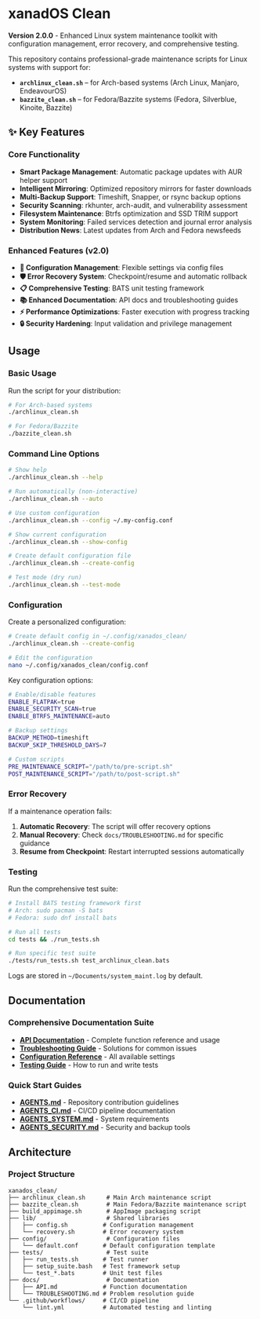 # xanadOS Clean

**Version 2.0.0** - Enhanced Linux system maintenance toolkit with configuration management, error recovery, and comprehensive testing.

This repository contains professional-grade maintenance scripts for Linux systems with support for:

- **`archlinux_clean.sh`** – for Arch-based systems (Arch Linux, Manjaro, EndeavourOS)
- **`bazzite_clean.sh`** – for Fedora/Bazzite systems (Fedora, Silverblue, Kinoite, Bazzite)

## ✨ Key Features

### Core Functionality

- **Smart Package Management**: Automatic package updates with AUR helper support
- **Intelligent Mirroring**: Optimized repository mirrors for faster downloads
- **Multi-Backup Support**: Timeshift, Snapper, or rsync backup options
- **Security Scanning**: rkhunter, arch-audit, and vulnerability assessment
- **Filesystem Maintenance**: Btrfs optimization and SSD TRIM support
- **System Monitoring**: Failed services detection and journal error analysis
- **Distribution News**: Latest updates from Arch and Fedora newsfeeds

### Enhanced Features (v2.0)

- **🔧 Configuration Management**: Flexible settings via config files
- **🛡️ Error Recovery System**: Checkpoint/resume and automatic rollback
- **📋 Comprehensive Testing**: BATS unit testing framework
- **📚 Enhanced Documentation**: API docs and troubleshooting guides
- **⚡ Performance Optimizations**: Faster execution with progress tracking
- **🔒 Security Hardening**: Input validation and privilege management

## Usage

### Basic Usage

Run the script for your distribution:

```bash
# For Arch-based systems
./archlinux_clean.sh

# For Fedora/Bazzite
./bazzite_clean.sh
```

### Command Line Options

```bash
# Show help
./archlinux_clean.sh --help

# Run automatically (non-interactive)
./archlinux_clean.sh --auto

# Use custom configuration
./archlinux_clean.sh --config ~/.my-config.conf

# Show current configuration
./archlinux_clean.sh --show-config

# Create default configuration file
./archlinux_clean.sh --create-config

# Test mode (dry run)
./archlinux_clean.sh --test-mode
```

### Configuration

Create a personalized configuration:

```bash
# Create default config in ~/.config/xanados_clean/
./archlinux_clean.sh --create-config

# Edit the configuration
nano ~/.config/xanados_clean/config.conf
```

Key configuration options:

```bash
# Enable/disable features
ENABLE_FLATPAK=true
ENABLE_SECURITY_SCAN=true
ENABLE_BTRFS_MAINTENANCE=auto

# Backup settings
BACKUP_METHOD=timeshift
BACKUP_SKIP_THRESHOLD_DAYS=7

# Custom scripts
PRE_MAINTENANCE_SCRIPT="/path/to/pre-script.sh"
POST_MAINTENANCE_SCRIPT="/path/to/post-script.sh"
```

### Error Recovery

If a maintenance operation fails:

1. **Automatic Recovery**: The script will offer recovery options
2. **Manual Recovery**: Check `docs/TROUBLESHOOTING.md` for specific guidance
3. **Resume from Checkpoint**: Restart interrupted sessions automatically

### Testing

Run the comprehensive test suite:

```bash
# Install BATS testing framework first
# Arch: sudo pacman -S bats
# Fedora: sudo dnf install bats

# Run all tests
cd tests && ./run_tests.sh

# Run specific test suite
./tests/run_tests.sh test_archlinux_clean.bats
```

Logs are stored in `~/Documents/system_maint.log` by default.

## Documentation

### Comprehensive Documentation Suite

- **[API Documentation](docs/API.md)** - Complete function reference and usage
- **[Troubleshooting Guide](docs/TROUBLESHOOTING.md)** - Solutions for common issues
- **[Configuration Reference](config/default.conf)** - All available settings
- **[Testing Guide](tests/README.md)** - How to run and write tests

### Quick Start Guides

- **[AGENTS.md](AGENTS.md)** - Repository contribution guidelines
- **[AGENTS_CI.md](AGENTS_CI.md)** - CI/CD pipeline documentation  
- **[AGENTS_SYSTEM.md](AGENTS_SYSTEM.md)** - System requirements
- **[AGENTS_SECURITY.md](AGENTS_SECURITY.md)** - Security and backup tools

## Architecture

### Project Structure

```text
xanados_clean/
├── archlinux_clean.sh      # Main Arch maintenance script
├── bazzite_clean.sh        # Main Fedora/Bazzite maintenance script
├── build_appimage.sh       # AppImage packaging script
├── lib/                    # Shared libraries
│   ├── config.sh          # Configuration management
│   └── recovery.sh        # Error recovery system
├── config/                 # Configuration files
│   └── default.conf       # Default configuration template
├── tests/                  # Test suite
│   ├── run_tests.sh       # Test runner
│   ├── setup_suite.bash   # Test framework setup
│   └── test_*.bats        # Unit test files
├── docs/                   # Documentation
│   ├── API.md             # Function documentation
│   └── TROUBLESHOOTING.md # Problem resolution guide
└── .github/workflows/     # CI/CD pipeline
    └── lint.yml           # Automated testing and linting
```
